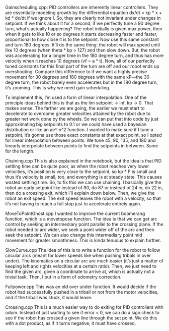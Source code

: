 Gainscheduling.cpp:
PID controllers are inherently linear controllers. They are essentially modeling growth by the differential equation dx/dt = kp * x + kd * dx/dt if we ignore I. So, they are clearly not invariant under changes in setpoint. If we think about it for a second, if we perfectly tune a 90 degree turn, what’s actually happening? The robot initially is given max power, then when it gets to like 10 or so degrees it starts decreasing faster and faster, proportional to how close it is to the setpoint. Now use this same constant and turn 180 degrees. It’ll do the same thing: the robot will max speed until like 10 degrees (when theta * kp > 127) and then slow down. But, the robot was accelerating for a longer time in the 180 degree turn, and thus has more velocity when it reaches 10 degrees (vf = a * t). Now, all of our perfectly tuned constants for this final part of the turn are off and our robot ends up overshooting. Compare this difference to if we want a highly precise movement for 30 degrees and 180 degrees with the same kP—the 30 degree turn, the robot barely even accelerates but in the 180 degree turn, it’s zooming. This is why we need gain scheduling.

To implement this, I’m used a form of linear interpolation. One of the principle ideas behind this is that as the lim setpoint -> inf, kp -> 0. That makes sense. The farther we are going, the earlier we must start to decelerate to overcome greater velocities attained by the robot due to greater net work done by the wheels. So we can put that into code by just approximating big setpoints to 0.1 or we could have used a bayesian distribution or like an ae^-x^2 function. I wanted to make sure if I tune a setpoint, it’s gonna use those exact constants at that exact point, so I opted for linear interpolation between points. We tune 45, 90, 135, and 180 and linearly interpolate between points to find the setpoints in between. Same for the length. 

Chaining.cpp
This is also explained in the notebook, but the idea is that PID settling time can be quite poor, as when the robot reaches very lower velocities, it’s position is very close to the setpoint, so kp * P is small and thus it’s velocity is small, too, and everything is at steady state. This causes wasted settling time. So, to fix this we can use chaining. I basically give the robot an early setpoint like instead of 90, do 87 or instead of 24 in, do 22 in, then do a crossing exit, which I’ll explain down below. Then, we give the robot an exit speed. The exit speed leaves the robot with a velocity, so that it’s not having to reach a full stop just to accelerate entirely again. 

MoveToPointGhost.cpp
I wanted to improve the current boomerang function, which is a movetopose function. The idea is that we can get arc control by seeking an intermediary point parallel to the crossing plane. If the robot needed to arc wider, we seek a point wider off of the arc and then seek the setpoint. We can also change this intermediary point mid movement for greater smoothness. This is kinda tenuous to explain further. 

SlowCurve.cpp
The idea of this is to write a function for the robot to follow circular arcs (meant for lower speeds like when pushing tribals in over under). The kinematics on a circular arc are much easier (it’s just a matter of keeping left and rights velocities at a certain ratio). Then, we just need to find the given arc, given a coordinate to arrive at, which is actually not a trivial task. Then, I put in a form of odometry correction. 

Fullpower.cpp
This was an old over under function. It would decide if the robot had successfully pushed in a triball or not from the motor velocities, and if the triball was stuck, it would leave. 

Crossing.cpp
This is a much easier way to do exiting for PID controllers with odom. Instead of just waiting to see if error < 0, we can do a sign check to see if the robot has crossed a given line through the set point. We do this with a dot product, as if it turns negative, it must have crossed. 
